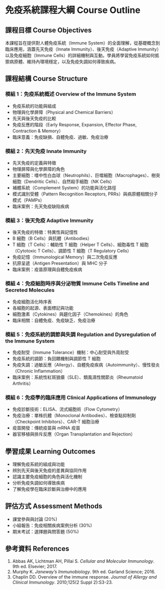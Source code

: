 # 免疫系統課程大綱 Course Outline

## 課程目標 Course Objectives
本課程旨在提供對人體免疫系統（Immune System）的全面理解，從基礎概念到臨床應用，涵蓋先天免疫（Innate Immunity）、後天免疫（Adaptive Immunity）以及免疫細胞（Immune Cells）的詳細機制與互動。學員將學習免疫系統如何抵禦病原體、維持內環境穩定，以及免疫失調如何導致疾病。

## 課程結構 Course Structure

### 模組 1：免疫系統概述 Overview of the Immune System
- 免疫系統的功能與組成
- 物理與化學屏障（Physical and Chemical Barriers）
- 先天與後天免疫的比較
- 免疫反應的階段（Early Response, Expansion, Effector Phase, Contraction & Memory）
- 臨床意義：免疫缺損、自體免疫、過敏、免疫治療

### 模組 2：先天免疫 Innate Immunity
- 先天免疫的定義與特徵
- 物理屏障與化學屏障的角色
- 主要細胞：嗜中性白血球（Neutrophils）、巨噬細胞（Macrophages）、樹突細胞（Dendritic Cells）、自然殺手細胞（NK Cells）
- 補體系統（Complement System）的功能與活化路徑
- 模式識別受體（Pattern Recognition Receptors, PRRs）與病原體相關分子模式（PAMPs）
- 臨床案例：先天免疫缺陷疾病

### 模組 3：後天免疫 Adaptive Immunity
- 後天免疫的特徵：特異性與記憶性
- B 細胞（B Cells）與抗體（Antibodies）
- T 細胞（T Cells）：輔助性 T 細胞（Helper T Cells）、細胞毒性 T 細胞（Cytotoxic T Cells）、調節性 T 細胞（T Regulatory Cells）
- 免疫記憶（Immunological Memory）與二次免疫反應
- 抗原呈遞（Antigen Presentation）與 MHC 分子
- 臨床案例：疫苗原理與自體免疫疾病

### 模組 4：免疫細胞時序與分泌物質 Immune Cells Timeline and Secreted Molecules
- 免疫細胞活化時序表
- 各細胞的起源、表面標記與功能
- 細胞激素（Cytokines）與趨化因子（Chemokines）的角色
- 臨床相關：自體免疫、免疫缺乏、免疫治療

### 模組 5：免疫系統的調節與失調 Regulation and Dysregulation of the Immune System
- 免疫耐受（Immune Tolerance）機制：中心耐受與外周耐受
- 免疫系統的調節：負回饋機制與調節性 T 細胞
- 免疫失調：過敏反應（Allergy）、自體免疫疾病（Autoimmunity）、慢性發炎（Chronic Inflammation）
- 臨床案例：系統性紅斑狼瘡（SLE）、類風濕性關節炎（Rheumatoid Arthritis）

### 模組 6：免疫學的臨床應用 Clinical Applications of Immunology
- 免疫診斷技術：ELISA、流式細胞術（Flow Cytometry）
- 免疫治療：單株抗體（Monoclonal Antibodies）、檢查點抑制劑（Checkpoint Inhibitors）、CAR-T 細胞治療
- 疫苗開發：傳統疫苗與 mRNA 疫苗
- 器官移植與排斥反應（Organ Transplantation and Rejection）

## 學習成果 Learning Outcomes
- 理解免疫系統的組成與功能
- 辨別先天與後天免疫的差異與協同作用
- 認識主要免疫細胞的角色與活化機制
- 分析免疫失調如何導致疾病
- 了解免疫學在臨床診斷與治療中的應用

## 評估方式 Assessment Methods
- 課堂參與與討論 (20%)
- 小組報告：免疫相關疾病案例分析 (30%)
- 期末考試：選擇題與問答題 (50%)

## 參考資料 References
1. Abbas AK, Lichtman AH, Pillai S. _Cellular and Molecular Immunology_. 9th ed. Elsevier; 2017.
2. Murphy K. _Janeway’s Immunobiology_. 9th ed. Garland Science; 2016.
3. Chaplin DD. Overview of the immune response. _Journal of Allergy and Clinical Immunology_. 2010;125(2 Suppl 2):S3-23.